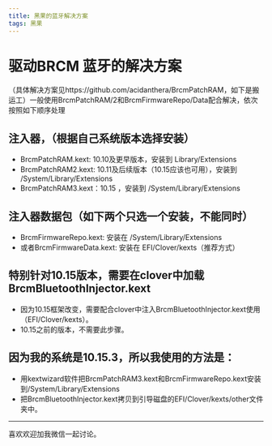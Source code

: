 ```yaml
---
title: 黑果的蓝牙解决方案
tags: 黑果
---
```


# 驱动BRCM 蓝牙的解决方案

（具体解决方案见https://github.com/acidanthera/BrcmPatchRAM，如下是搬运工）一般使用BrcmPatchRAM/2和BrcmFirmwareRepo/Data配合解决，依次按照如下顺序处理

## 注入器，（根据自己系统版本选择安装）

- BrcmPatchRAM.kext: 10.10及更早版本，安装到 Library/Extensions
- BrcmPatchRAM2.kext: 10.11及后续版本（10.15应该也可用），安装到 /System/Library/Extensions
- BrcmPatchRAM3.kext：10.15 ，安装到 /System/Library/Extensions

## 注入器数据包（如下两个只选一个安装，不能同时）

- BrcmFirmwareRepo.kext: 安装在 /System/Library/Extensions
- 或者BrcmFirmwareData.kext: 安装在 EFI/Clover/kexts（推荐方式）

## 特别针对10.15版本，需要在clover中加载BrcmBluetoothInjector.kext

- 因为10.15框架改变，需要配合clover中注入BrcmBluetoothInjector.kext使用（EFI/Clover/kexts）。
- 10.15之前的版本，不需要此步骤。


## 因为我的系统是10.15.3，所以我使用的方法是：
- 用kextwizard软件把BrcmPatchRAM3.kext和BrcmFirmwareRepo.kext安装到/System/Library/Extensions
- 把BrcmBluetoothInjector.kext拷贝到引导磁盘的EFI/Clover/kexts/other文件夹中。


<!--more-->

---

喜欢欢迎加我微信一起讨论。
